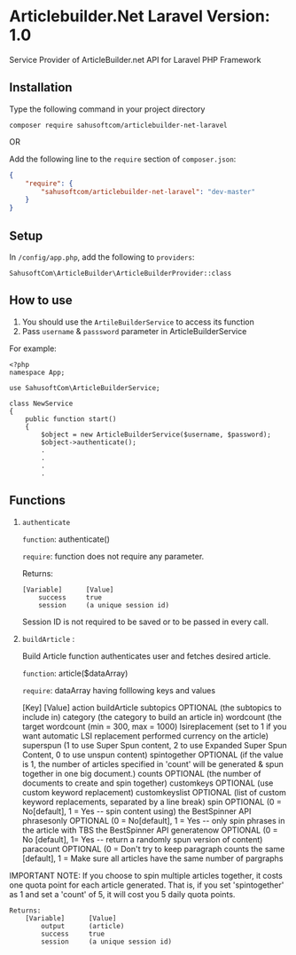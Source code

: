 Articlebuilder.Net Laravel Version: 1.0
==========================

Service Provider of ArticleBuilder.net API for Laravel PHP Framework

## Installation

Type the following command in your project directory

`composer require sahusoftcom/articlebuilder-net-laravel`

OR

Add the following line to the `require` section of `composer.json`:

```json
{
    "require": {
        "sahusoftcom/articlebuilder-net-laravel": "dev-master"
    }
}
```

## Setup

In `/config/app.php`, add the following to `providers`:
  
```
SahusoftCom\ArticleBuilder\ArticleBuilderProvider::class
```

## How to use

1. You should use the `ArtileBuilderService` to access its function
2. Pass `username` & `passsword` parameter in ArticleBuilderService

For example:

```
<?php
namespace App;
 
use SahusoftCom\ArticleBuilderService;

class NewService
{
	public function start()
	{
		$object = new ArticleBuilderService($username, $password);
		$object->authenticate();
		.
		.
		.
		.
```

## Functions

1.	`authenticate`

	`function`: authenticate()
	
	`require`:	function does not require any parameter.
	
	Returns: 

		[Variable]   	[Value]
			success		true
			session		(a unique session id)

	Session ID is not required to be saved or to be passed in every call.

2.	`buildArticle` :

	Build Article function authenticates user and fetches desired article.

	`function`: article($dataArray)

	`require`:	dataArray having folllowing keys and values

	[Key]			[Value]
	action			buildArticle
	subtopics		OPTIONAL (the subtopics to include in)
	category		(the category to build an article in)
	wordcount		(the target wordcount (min = 300, max = 1000)
	lsireplacement	(set to 1 if you want automatic LSI replacement performed currency on the article)
	superspun		(1 to use Super Spun content, 2 to use Expanded Super Spun Content, 0 to use unspun content)
	spintogether	OPTIONAL (if the value is 1, the number of articles specified in 'count' will be generated & spun together in one big document.)
	counts 			OPTIONAL (the number of documents to create and spin together)
	customkeys 		OPTIONAL (use custom keyword replacement)
	customkeyslist	OPTIONAL (list of custom keyword replacements, separated by a line break)
	spin 			OPTIONAL (0 = No[default], 1 = Yes -- spin content using) the BestSpinner API
	phrasesonly		OPTIONAL (0 = No[default], 1 = Yes -- only spin phrases in the article with TBS the BestSpinner API
	generatenow		OPTIONAL (0 = No [default], 1= Yes -- return a randomly spun version of content)
	paracount		OPTIONAL (0 = Don't try to keep paragraph counts the same [default], 1 = Make sure all articles have the same number of pargraphs		

IMPORTANT NOTE: If you choose to spin multiple articles together, it costs one quota point for each article generated. That is, if you set 'spintogether' as 1 and set a 'count' of 5, it will cost you 5 daily quota points.

	Returns:
		[Variable]   	[Value]
			output 		(article)
			success		true
			session		(a unique session id)